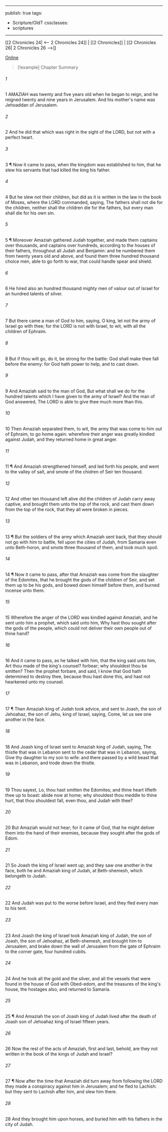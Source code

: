 

---
publish: true
tags:
  - Scripture/OldT
cssclasses:
  - scriptures
---
[[2 Chronicles 24| <-- 2 Chronicles 24]] | [[2 Chronicles]] | [[2 Chronicles 26| 2 Chronicles 26 -->]]

[Online](https://churchofjesuschrist.org/study/scriptures/ot/2-chr/25?lang=eng)

>[!example] Chapter Summary
>
###### 1
1 AMAZIAH was twenty and five years old when he began to reign, and he reigned twenty and nine years in Jerusalem.  And his mother's name was Jehoaddan of Jerusalem.
###### 2
2 And he did that which was right in the sight of the LORD, but not with a perfect heart.
###### 3
3 ¶ Now it came to pass, when the kingdom was established to him, that he slew his servants that had killed the king his father.
###### 4
4 But he slew not their children, but did as it is written in the law in the book of Moses, where the LORD commanded, saying, The fathers shall not die for the children, neither shall the children die for the fathers, but every man shall die for his own sin.
###### 5
5 ¶ Moreover Amaziah gathered Judah together, and made them captains over thousands, and captains over hundreds, according to the houses of their fathers, throughout all Judah and Benjamin: and he numbered them from twenty years old and above, and found them three hundred thousand choice men, able to go forth to war, that could handle spear and shield.
###### 6
6 He hired also an hundred thousand mighty men of valour out of Israel for an hundred talents of silver.
###### 7
7 But there came a man of God to him, saying, O king, let not the army of Israel go with thee; for the LORD is not with Israel, to wit, with all the children of Ephraim.
###### 8
8 But if thou wilt go, do it, be strong for the battle: God shall make thee fall before the enemy: for God hath power to help, and to cast down.
###### 9
9 And Amaziah said to the man of God, But what shall we do for the hundred talents which I have given to the army of Israel?  And the man of God answered, The LORD is able to give thee much more than this.
###### 10
10 Then Amaziah separated them, to wit, the army that was come to him out of Ephraim, to go home again: wherefore their anger was greatly kindled against Judah, and they returned home in great anger.
###### 11
11 ¶ And Amaziah strengthened himself, and led forth his people, and went to the valley of salt, and smote of the chidren of Seir ten thousand.
###### 12
12 And other ten thousand left alive did the children of Judah carry away captive, and brought them unto the top of the rock, and cast them down from the top of the rock, that they all were broken in pieces.
###### 13
13 ¶ But the soldiers of the army which Amaziah sent back, that they should not go with him to battle, fell upon the cities of Judah, from Samaria even unto Beth-horon, and smote three thousand of them, and took much spoil.
###### 14
14 ¶ Now it came to pass, after that Amaziah was come from the slaughter of the Edomites, that he brought the gods of the children of Seir, and set them up to be his gods, and bowed down himself before them, and burned incense unto them.
###### 15
15 Wherefore the anger of the LORD was kindled against Amaziah, and he sent unto him a prophet, which said unto him, Why hast thou sought after the gods of the people, which could not deliver their own people out of thine hand?
###### 16
16 And it came to pass, as he talked with him, that the king said unto him, Art thou made of the king's counsel?  forbear; why shouldest thou be smitten?  Then the prophet forbare, and said, I know that God hath determined to destroy thee, because thou hast done this, and hast not hearkened unto my counsel.
###### 17
17 ¶ Then Amaziah king of Judah took advice, and sent to Joash, the son of Jehoahaz, the son of Jehu, king of Israel, saying, Come, let us see one another in the face.
###### 18
18 And Joash king of Israel sent to Amaziah king of Judah, saying, The thistle that was in Lebanon sent to the cedar that was in Lebanon, saying, Give thy daughter to my son to wife: and there passed by a wild beast that was in Lebanon, and trode down the thistle.
###### 19
19 Thou sayest, Lo, thou hast smitten the Edomites; and thine heart lifteth thee up to boast: abide now at home; why shouldest thou meddle to thine hurt, that thou shouldest fall, even thou, and Judah with thee?
###### 20
20 But Amaziah would not hear; for it came of God, that he might deliver them into the hand of their enemies, because they sought after the gods of Edom.
###### 21
21 So Joash the king of Israel went up; and they saw one another in the face, both he and Amaziah king of Judah, at Beth-shemesh, which belongeth to Judah.
###### 22
22 And Judah was put to the worse before Israel, and they fled every man to his tent.
###### 23
23 And Joash the king of Israel took Amaziah king of Judah, the son of Joash, the son of Jehoahaz, at Beth-shemesh, and brought him to Jerusalem, and brake down the wall of Jerusalem from the gate of Ephraim to the corner gate, four hundred cubits.
###### 24
24 And he took all the gold and the silver, and all the vessels that were found in the house of God with Obed-edom, and the treasures of the king's house, the hostages also, and returned to Samaria.
###### 25
25 ¶ And Amaziah the son of Joash king of Judah lived after the death of Joash son of Jehoahaz king of Israel fifteen years.
###### 26
26 Now the rest of the acts of Amaziah, first and last, behold, are they not written in the book of the kings of Judah and Israel?
###### 27
27 ¶ Now after the time that Amaziah did turn away from following the LORD they made a conspiracy against him in Jerusalem; and he fled to Lachish: but they sent to Lachish after him, and slew him there.
###### 28
28 And they brought him upon horses, and buried him with his fathers in the city of Judah.



